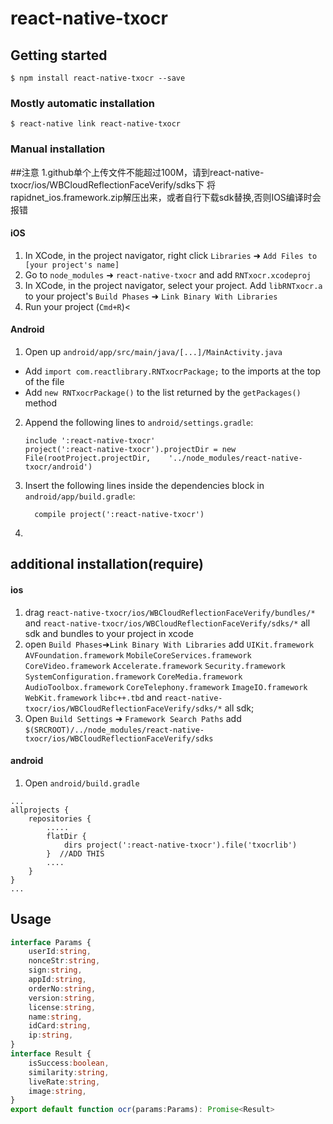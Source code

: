 
# react-native-txocr

## Getting started

`$ npm install react-native-txocr --save`

### Mostly automatic installation

`$ react-native link react-native-txocr`

### Manual installation

##注意
1.github单个上传文件不能超过100M，请到react-native-txocr/ios/WBCloudReflectionFaceVerify/sdks下 将rapidnet_ios.framework.zip解压出来，或者自行下载sdk替换,否则IOS编译时会报错

#### iOS

1. In XCode, in the project navigator, right click `Libraries` ➜ `Add Files to [your project's name]`
2. Go to `node_modules` ➜ `react-native-txocr` and add `RNTxocr.xcodeproj`
3. In XCode, in the project navigator, select your project. Add `libRNTxocr.a` to your project's `Build Phases` ➜ `Link Binary With Libraries`
4. Run your project (`Cmd+R`)<

#### Android

1. Open up `android/app/src/main/java/[...]/MainActivity.java`
  - Add `import com.reactlibrary.RNTxocrPackage;` to the imports at the top of the file
  - Add `new RNTxocrPackage()` to the list returned by the `getPackages()` method
2. Append the following lines to `android/settings.gradle`:
  	```
  	include ':react-native-txocr'
  	project(':react-native-txocr').projectDir = new File(rootProject.projectDir, 	'../node_modules/react-native-txocr/android')
  	```
3. Insert the following lines inside the dependencies block in `android/app/build.gradle`:
  	```
      compile project(':react-native-txocr')
  	```
4. 

## additional installation(require)

#### ios
1. drag  `react-native-txocr/ios/WBCloudReflectionFaceVerify/bundles/*` and `react-native-txocr/ios/WBCloudReflectionFaceVerify/sdks/*` all sdk and bundles to your project in xcode 
2. open `Build Phases`➜`Link Binary With Libraries` add `UIKit.framework`
                                                          `AVFoundation.framework`
                                                         `MobileCoreServices.framework`
                                                          `CoreVideo.framework`
                                                          `Accelerate.framework`
                                                          `Security.framework`
                                                          `SystemConfiguration.framework`
                                                          `CoreMedia.framework`
                                                          `AudioToolbox.framework`
                                                          `CoreTelephony.framework`
                                                          `ImageIO.framework`
                                                          `WebKit.framework`
                                                         `libc++.tbd` and `react-native-txocr/ios/WBCloudReflectionFaceVerify/sdks/*` all sdk;
3. Open `Build Settings` ➜ `Framework Search Paths` add `$(SRCROOT)/../node_modules/react-native-txocr/ios/WBCloudReflectionFaceVerify/sdks`


#### android
1. Open `android/build.gradle`
```
...
allprojects {
    repositories {
        .....
        flatDir {
            dirs project(':react-native-txocr').file('txocrlib')
        }  //ADD THIS
        ....
    }
}
...
```

## Usage


```typescript
interface Params {
    userId:string,
    nonceStr:string,
    sign:string,
    appId:string,
    orderNo:string,
    version:string,
    license:string,
    name:string,
    idCard:string,
    ip:string,
}
interface Result {
    isSuccess:boolean,
    similarity:string,
    liveRate:string,
    image:string,
}
export default function ocr(params:Params): Promise<Result>

```
  